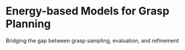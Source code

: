 # Energy-based Models for Grasp Planning
Bridging the gap between grasp sampling, evaluation, and refinement

